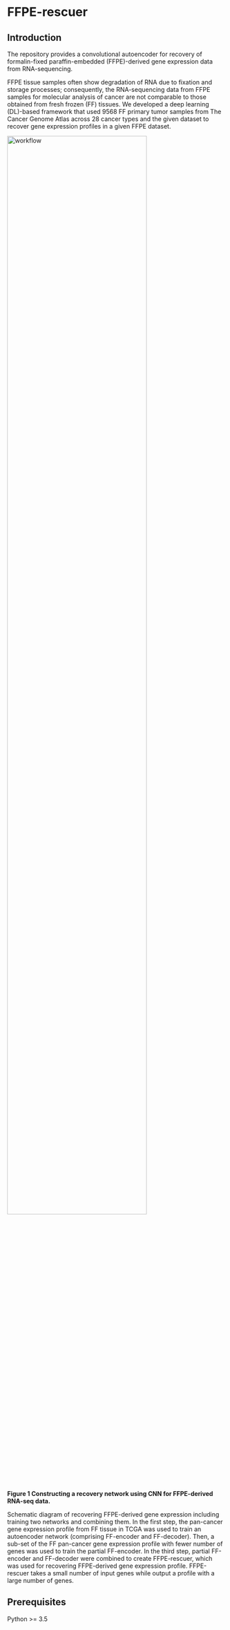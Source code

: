 # FFPE-rescuer

## **Introduction**

The repository provides a convolutional autoencoder for recovery of formalin-fixed paraffin-embedded (FFPE)-derived gene expression data from RNA-sequencing.

FFPE tissue samples often show degradation of RNA due to fixation and storage processes; consequently, the RNA-sequencing data from FFPE samples for molecular analysis of cancer are not comparable to those obtained from fresh frozen (FF) tissues. We developed a deep learning (DL)-based framework that used 9568 FF primary tumor samples from The Cancer Genome Atlas across 28 cancer types and the given dataset to recover gene expression profiles in a given FFPE dataset.

<!--![1697289475640](image/README/1697289475640.png)-->
<img src="https://github.com/Carpentierbio/FFPE-rescuer/blob/main/img/Constructing%20FFPE-rescuer.png" alt="workflow" width="80%">

**Figure 1 Constructing a recovery network using CNN for FFPE-derived RNA-seq data.** 

Schematic diagram of recovering FFPE-derived gene expression including training two networks and combining them. In the first step, the pan-cancer gene expression profile from FF tissue in TCGA was used to train an autoencoder network (comprising FF-encoder and FF-decoder). Then, a sub-set of the FF pan-cancer gene expression profile with fewer number of genes was used to train the partial FF-encoder. In the third step, partial FF-encoder and FF-decoder were combined to create FFPE-rescuer, which was used for recovering FFPE-derived gene expression profile. FFPE-rescuer takes a small number of input genes while output a profile with a large number of genes.

## **Prerequisites**

Python >= 3.5
